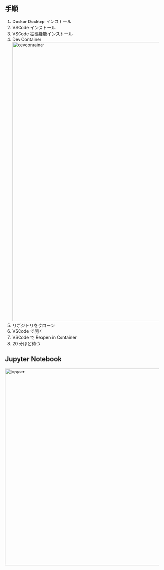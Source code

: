 ## 手順

1. Docker Desktop インストール
2. VSCode インストール
3. VSCode 拡張機能インストール
4. Dev Container
   <img width="914" alt="devcontainer" src="https://github.com/exabugs/ms_20240125/assets/1234874/988af0d5-e042-409f-a821-79975b0f4217">
6. リポジトリをクローン
8. VSCode で開く
9. VSCode で Reopen in Container
10. 20 分ほど待つ

## Jupyter Notebook

<img width="644" alt="jupyter" src="https://github.com/exabugs/ms_20240125/assets/1234874/01529108-eedf-4442-9c0d-103939e9a1dc">
